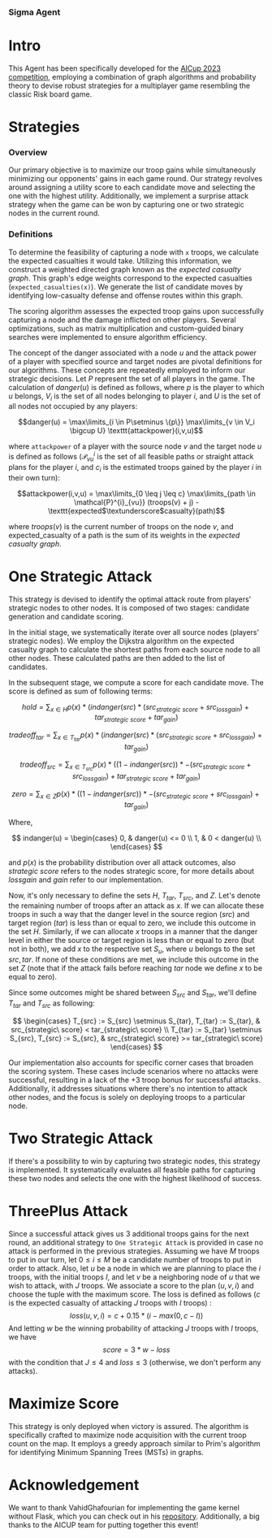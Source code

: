 ### Sigma Agent

# Intro
This Agent has been specifically developed for the [AICup 2023 competition](https://aicup2023.ir/), employing a combination of graph algorithms and probability theory to devise robust strategies for a multiplayer game resembling the classic Risk board game.

# Strategies
### Overview
Our primary objective is to maximize our troop gains while simultaneously minimizing our opponents' gains in each game round. Our strategy revolves around assigning a utility score to each candidate move and selecting the one with the highest utility. Additionally, we implement a surprise attack strategy when the game can be won by capturing one or two strategic nodes in the current round.

### Definitions
To determine the feasibility of capturing a node with `x` troops, we calculate the expected casualties it would take. Utilizing this information, we construct a weighted directed graph known as the *expected casualty graph*. This graph's edge weights correspond to the expected casualties (`expected_casualties(x)`). We generate the list of candidate moves by identifying low-casualty defense and offense routes within this graph.

The scoring algorithm assesses the expected troop gains upon successfully capturing a node and the damage inflicted on other players. Several optimizations, such as matrix multiplication and custom-guided binary searches were implemented to ensure algorithm efficiency.

The concept of the danger associated with a node $u$ and the attack power of a player with specified source and target nodes are pivotal definitions for our algorithms. These concepts are repeatedly employed to inform our strategic decisions. Let $P$ represent the set of all players in the game. The calculation of $danger(u)$ is defined as follows, where $p$ is the player to which $u$ belongs, $V_i$ is the set of all nodes belonging to player $i$, and $U$ is the set of all nodes not occupied by any players:

$$danger(u) = \max\limits_{i \in P\setminus \{p\}} \max\limits_{v \in V_i \bigcup U} \texttt{attackpower}(i,v,u)$$

where `attackpower` of a player with the source node $v$ and the target node $u$ is defined as follows ($\mathcal{P}^{i}_{vu}$ is the set of all feasible paths or straight attack plans for the player $i$, and $c_i$ is the estimated troops gained by the player $i$ in their own turn):

$$attackpower(i,v,u) =  \max\limits_{0 \leq j \leq c} \max\limits_{path \in \mathcal{P}^{i}_{vu}}  (troops(v) + j) - \texttt{expected$\textunderscore$casualty}(path)$$

where $troops(v)$ is the current number of troops on the node $v$, and expected_casualty of a path is the sum of its weights in the *expected casualty graph*.


# One Strategic Attack
This strategy is devised to identify the optimal attack route from players' strategic nodes to other nodes. It is composed of two stages: candidate generation and candidate scoring.

In the initial stage, we systematically iterate over all source nodes (players' strategic nodes). We employ the Dijkstra algorithm on the expected casualty graph to calculate the shortest paths from each source node to all other nodes. These calculated paths are then added to the list of candidates.

In the subsequent stage, we compute a score for each candidate move. The score is defined as sum of following terms:

$$ hold = \sum_{x \in H} p(x) * (indanger(src) * (src_{strategic\ score} + src_{loss gain}) + tar_{strategic\ score} + tar_{gain}) $$

$$ tradeoff_{tar} = \sum_{x \in T_{tar}} p(x) * (indanger(src) * (src_{strategic\ score} + src_{loss gain}) + tar_{gain}) $$

$$ tradeoff_{src} = \sum_{x \in T_{src}} p(x) * ((1 - indanger(src)) * -(src_{strategic\ score} + src_{loss gain}) + tar_{strategic\ score} + tar_{gain}) $$

$$ zero = \sum_{x \in Z} p(x) * ((1 - indanger(src)) * -(src_{strategic\ score} + src_{loss gain}) + tar_{gain}) $$

Where,

$$ indanger(u) = 
\begin{cases}
  0, & danger(u) <= 0 \\
  1, & 0 < danger(u) \\
\end{cases}
$$

and $p(x)$ is the probability distribution over all attack outcomes, also $strategic\ score$ refers to the nodes strategic score, for more details about $loss gain$ and $gain$ refer to our implementation.

Now, it's only necessary to define the sets $H$, $T_{tar}$, $T_{src}$, and $Z$. Let's denote the remaining number of troops after an attack as $x$. If we can allocate these troops in such a way that the danger level in the source region ($src$) and target region ($tar$) is less than or equal to zero, we include this outcome in the set $H$. Similarly, if we can allocate $x$ troops in a manner that the danger level in either the source or target region is less than or equal to zero (but not in both), we add $x$ to the respective set $S_u$, where $u$ belongs to the set ${src, tar}$. If none of these conditions are met, we include this outcome in the set $Z$ (note that if the attack fails before reaching $tar$ node we define $x$ to be equal to zero).

Since some outcomes might be shared between $S_{src}$ and $S_{tar}$, we'll define $T_{tar}$ and $T_{src}$ as following:

$$
\begin{cases}
T_{src} := S_{src} \setminus S_{tar}, T_{tar} := S_{tar}, & src_{strategic\ score} < tar_{strategic\ score} \\
T_{tar} := S_{tar} \setminus S_{src}, T_{src} := S_{src}, & src_{strategic\ score} >= tar_{strategic\ score}
\end{cases}
$$

Our implementation also accounts for specific corner cases that broaden the scoring system. These cases include scenarios where no attacks were successful, resulting in a lack of the +3 troop bonus for successful attacks. Additionally, it addresses situations where there's no intention to attack other nodes, and the focus is solely on deploying troops to a particular node.

# Two Strategic Attack
If there's a possibility to win by capturing two strategic nodes, this strategy is implemented. It systematically evaluates all feasible paths for capturing these two nodes and selects the one with the highest likelihood of success.


# ThreePlus Attack
Since a successful attack gives us 3 additional troops gains for the next round, an additional strategy to `One Strategic Attack` is provided in case no attack is performed in the previous strategies. Assuming we have $M$ troops to put in our turn, let $0 \leq i \leq M$ be a candidate number of troops to put in order to attack. Also, let $u$ be a node in which we are planning to place the $i$ troops, with the initial troops $I$, and let $v$ be a neighboring node of $u$ that we wish to attack, with $J$ troops. We associate a score to the plan $(u,v,i)$ and choose the tuple with the maximum score. The loss is defined as follows ($c$ is the expected casualty of attacking $J$ troops with $I$ troops) :
$$loss(u,v,i) = c + 0.15 * (i - max(0, c - I))$$
And letting $w$ be the winning probability of attacking $J$ troops with $I$ troops, we have
$$score = 3 * w - loss$$
with the condition that $J \leq 4$ and $loss \leq 3$ (otherwise, we don't perform any attacks).

# Maximize Score
This strategy is only deployed when victory is assured. The algorithm is specifically crafted to maximize node acquisition with the current troop count on the map. It employs a greedy approach similar to Prim's algorithm for identifying Minimum Spanning Trees (MSTs) in graphs.

# Acknowledgement
We want to thank VahidGhafourian for implementing the game kernel without Flask, which you can check out in his [repository](https://github.com/VahidGhafourian/AICup2023-No-Flask). Additionally, a big thanks to the AICUP team for putting together this event!
